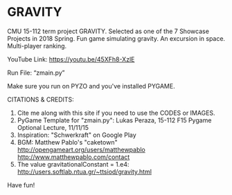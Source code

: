 # GRAVITY
CMU 15-112 term project GRAVITY. Selected as one of the 7 Showcase Projects in 2018 Spring. 
Fun game simulating gravity. An excursion in space. Multi-player ranking.

YouTube Link: https://youtu.be/45XFh8-XzlE

Run File: “zmain.py” 

Make sure you run on PYZO and you've installed PYGAME. 

CITATIONS & CREDITS:
1. Cite me along with this site if you need to use the CODES or IMAGES.
2. PyGame Template for "zmain.py": Lukas Peraza, 15-112 F15 Pygame Optional Lecture, 11/11/15
3. Inspiration: "Schwerkraft" on Google Play
4. BGM: Matthew Pablo's "caketown" http://opengameart.org/users/matthewpablo http://www.matthewpablo.com/contact
5. The value gravitationalConstant = 1.e4: http://users.softlab.ntua.gr/~ttsiod/gravity.html
  
Have fun!

